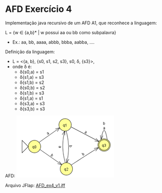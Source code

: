 # AFD Exercício 4

Implementação java recursivo de um AFD A1, que reconhece a linguagem:

L = {w &isin; {a,b}* | w possui aa ou bb como subpalavra}
- Ex.: aa, bb, aaaa, abbb, bbba, aabba, .... 

Definição da linguagem:
- L = <{a, b}, {s0, s1, s2, s3}, s0, δ, {s3}>, 
- onde δ é:
    - δ{s0,a) = s1 	
	- δ{s1,a) = s3
	- δ{s1,b) = s2	
    - δ{s0,b) = s2
	- δ{s1,b) = s3
	- δ{s1,a) = s1	
    - δ{s3,a) = s3	
	- δ{s3,b) = s3	
	
AFD:
![AFD imagem](afdex4.png)

Arquivo JFlap:
[AFD_ex4_v1.jff](AFD_ex4_v1.jff)